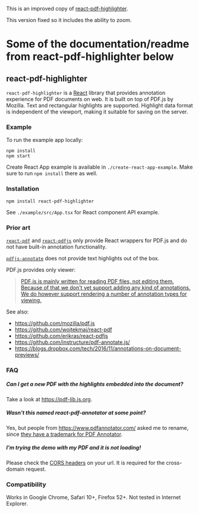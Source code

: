 This is an improved copy of [react-pdf-highlighter](https://www.npmjs.com/package/react-pdf-highlighter).

This version fixed so it includes the ability to zoom.

# Some of the documentation/readme from react-pdf-highlighter below

## react-pdf-highlighter

`react-pdf-highlighter` is a [React](https://reactjs.org/) library that provides annotation experience for PDF documents on web. It is built on top of PDF.js by Mozilla. Text and rectangular highlights are supported. Highlight
data format is independent of the viewport, making it suitable for saving on the
server.

### Example

To run the example app locally:

```
npm install
npm start
```

Create React App example is available in `./create-react-app-example`. Make sure to run `npm install` there as well.

### Installation

`npm install react-pdf-highlighter`

See `./example/src/App.tsx` for React component API example.

### Prior art

[`react-pdf`](https://github.com/wojtekmaj/react-pdf) and
[`react-pdfjs`](https://github.com/erikras/react-pdfjs) only provide React
wrappers for PDF.js and do not have built-in annotation functionality.

[`pdfjs-annotate`](https://github.com/instructure/pdf-annotate.js/) does not
provide text highlights out of the box.

PDF.js provides only viewer:

> [PDF.js is mainly written for reading PDF files, not editing them. Because of that we don't yet support adding any kind of annotations. We do however support rendering a number of annotation types for viewing.](https://github.com/mozilla/pdf.js/wiki/Frequently-Asked-Questions#is-it-possible-to-add-annotations-to-a-pdf)

See also:

- https://github.com/mozilla/pdf.js
- https://github.com/wojtekmaj/react-pdf
- https://github.com/erikras/react-pdfjs
- https://github.com/instructure/pdf-annotate.js/
- https://blogs.dropbox.com/tech/2016/11/annotations-on-document-previews/

### FAQ

##### Can I get a new PDF with the highlights embedded into the document?

Take a look at https://pdf-lib.js.org.

##### Wasn't this named react-pdf-annotator at some point?

Yes, but people from https://www.pdfannotator.com/ asked me to rename, since [they have a trademark for PDF Annotator](https://www.pdfannotator.com/en/help/infodisclaimer).

##### I'm trying the demo with my PDF and it is not loading!

Please check the [CORS headers](https://developer.mozilla.org/en-US/docs/Web/HTTP/CORS) on your url. It is required for the cross-domain request.

### Compatibility

Works in Google Chrome, Safari 10+, Firefox 52+. Not tested in Internet
Explorer.
